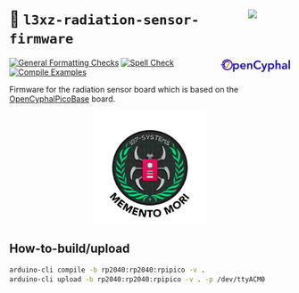 <a href="https://107-systems.org/"><img align="right" src="https://raw.githubusercontent.com/107-systems/.github/main/logo/107-systems.png" width="15%"></a>
:floppy_disk: `l3xz-radiation-sensor-firmware`
==============================================
<a href="https://opencyphal.org/"><img align="right" src="https://raw.githubusercontent.com/107-systems/.github/main/logo/opencyphal.svg" width="25%"></a>
[![General Formatting Checks](https://github.com/107-systems/l3xz-radiation-sensor-firmware/workflows/General%20Formatting%20Checks/badge.svg)](https://github.com/107-systems/l3xz-radiation-sensor-firmware/actions?workflow=General+Formatting+Checks)
[![Spell Check](https://github.com/107-systems/l3xz-radiation-sensor-firmware/workflows/Spell%20Check/badge.svg)](https://github.com/107-systems/l3xz-radiation-sensor-firmware/actions?workflow=Spell+Check)
[![Compile Examples](https://github.com/107-systems/l3xz-radiation-sensor-firmware/workflows/Compile/badge.svg)](https://github.com/107-systems/l3xz-radiation-sensor-firmware/actions?workflow=Compile)

Firmware for the radiation sensor board which is based on the [OpenCyphalPicoBase](https://github.com/generationmake/OpenCyphalPicoBase) board.

<p align="center">
  <a href="https://github.com/107-systems/l3xz"><img src="https://raw.githubusercontent.com/107-systems/.github/main/logo/l3xz-logo-memento-mori-github.png" width="40%"></a>
</p>

## How-to-build/upload
```bash
arduino-cli compile -b rp2040:rp2040:rpipico -v .
arduino-cli upload -b rp2040:rp2040:rpipico -v . -p /dev/ttyACM0
```

